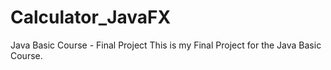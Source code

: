 # Calculator_JavaFX
Java Basic Course - Final Project
This is my Final Project for the Java Basic Course.
